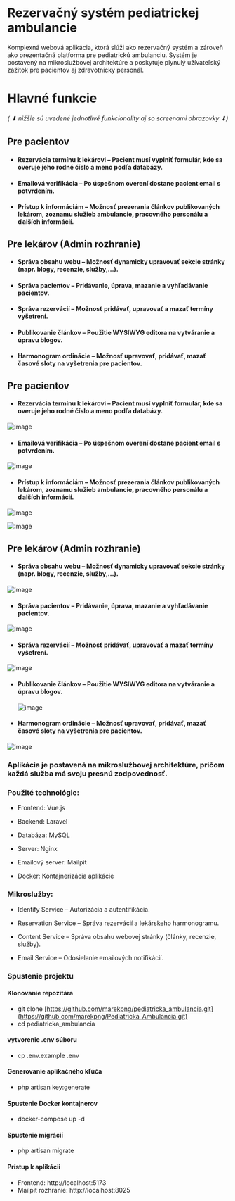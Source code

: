 #  Rezervačný systém pediatrickej ambulancie
Komplexná webová aplikácia, ktorá slúži ako rezervačný systém a zároveň ako prezentačná platforma pre pediatrickú ambulanciu. Systém je postavený na mikroslužbovej architektúre a poskytuje plynulý užívateľský zážitok pre pacientov aj zdravotnícky personál.

# Hlavné funkcie 
###### (  ⬇ nižšie sú uvedené jednotlivé funkcionality aj so screenami obrazovky  ⬇)
## Pre pacientov 
* #### Rezervácia termínu k lekárovi – Pacient musí vyplniť formulár, kde sa overuje jeho rodné číslo a meno podľa databázy.
* #### Emailová verifikácia – Po úspešnom overení dostane pacient email s potvrdením.
* #### Prístup k informáciám – Možnosť prezerania článkov publikovaných lekárom, zoznamu služieb ambulancie, pracovného personálu a ďalších informácií.

## Pre lekárov (Admin rozhranie)
* #### Správa obsahu webu – Možnosť dynamicky upravovať sekcie stránky (napr. blogy, recenzie, služby,...).
* #### Správa pacientov – Pridávanie, úprava, mazanie a vyhľadávanie pacientov.
* #### Správa rezervácií – Možnosť pridávať, upravovať a mazať termíny vyšetrení.
* #### Publikovanie článkov – Použitie WYSIWYG editora na vytváranie a úpravu blogov.
* #### Harmonogram ordinácie – Možnosť upravovať, pridávať, mazať časové sloty na vyšetrenia pre pacientov.




## Pre pacientov
* #### Rezervácia termínu k lekárovi – Pacient musí vyplniť formulár, kde sa overuje jeho rodné číslo a meno podľa databázy.
![image](https://github.com/user-attachments/assets/0ab252e1-ba6e-4132-af00-9fb85088bf59)

  
* #### Emailová verifikácia – Po úspešnom overení dostane pacient email s potvrdením.
![image](https://github.com/user-attachments/assets/2bf441c5-8c5f-464b-a8d0-c5a2368df8cf)

  
* #### Prístup k informáciám – Možnosť prezerania článkov publikovaných lekárom, zoznamu služieb ambulancie, pracovného personálu a ďalších informácií.
![image](https://github.com/user-attachments/assets/8495876e-b901-49fa-9d81-fb157fa06ebb)

  
![image](https://github.com/user-attachments/assets/dd561420-0e36-4ba3-8e88-d684f0c5eff9)



## Pre lekárov (Admin rozhranie)
* #### Správa obsahu webu – Možnosť dynamicky upravovať sekcie stránky (napr. blogy, recenzie, služby,...).
![image](https://github.com/user-attachments/assets/87275f31-cab5-4877-a032-e52cde62c922)

  
* #### Správa pacientov – Pridávanie, úprava, mazanie a vyhľadávanie pacientov.
![image](https://github.com/user-attachments/assets/aedb698f-1372-4eee-baf6-4a5b47fb0ef0)

  
* #### Správa rezervácií – Možnosť pridávať, upravovať a mazať termíny vyšetrení.
![image](https://github.com/user-attachments/assets/a5c697ea-69fc-437a-8bc8-1a40b94a9371)

  
* #### Publikovanie článkov – Použitie WYSIWYG editora na vytváranie a úpravu blogov.
  ![image](https://github.com/user-attachments/assets/412b49c2-8a6f-448a-a012-a0e8f5849e2d)

* #### Harmonogram ordinácie – Možnosť upravovať, pridávať, mazať časové sloty na vyšetrenia pre pacientov.

![image](https://github.com/user-attachments/assets/6bde4254-fb0c-4b1e-a5b0-f1d8ee19e860)


### Aplikácia je postavená na mikroslužbovej architektúre, pričom každá služba má svoju presnú zodpovednosť.

### Použité technológie:

* Frontend: Vue.js 

* Backend: Laravel 

* Databáza: MySQL

* Server: Nginx 

* Emailový server: Mailpit 

* Docker: Kontajnerizácia aplikácie

### Mikroslužby:

* Identify Service – Autorizácia a autentifikácia.

* Reservation Service – Správa rezervácií a lekárskeho harmonogramu.

* Content Service – Správa obsahu webovej stránky (články, recenzie, služby).

* Email Service – Odosielanie emailových notifikácií.

### Spustenie projektu

#### Klonovanie repozitára

* git clone [https://github.com/marekpng/pediatricka_ambulancia.git](https://github.com/marekpng/Pediatricka_Ambulancia.git)
* cd pediatricka_ambulancia

#### vytvorenie .env súboru
* cp .env.example .env

#### Generovanie aplikačného kľúča
* php artisan key:generate


#### Spustenie Docker kontajnerov
* docker-compose up -d

#### Spustenie migrácií
* php artisan migrate

#### Prístup k aplikácii

* Frontend: http://localhost:5173
* Mailpit rozhranie: http://localhost:8025
